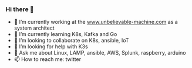 ### Hi there 👋
<!--
**ExIlIsT/ExIlIsT** is a ✨ _special_ ✨ repository because its `README.md` (this file) appears on your GitHub profile.

- 😄 Pronouns: ...

Here are some ideas to get you started:


- ⚡ Fun fact: i can build speakers from scratch
-->
- 🔭 I’m currently working at the www.unbelievable-machine.com as a system architect
- 🌱 I’m currently learning K8s, Kafka and Go
- 👯 I’m looking to collaborate on K8s, ansible, IoT
- 🤔 I’m looking for help with K3s
- 💬 Ask me about Linux, LAMP, ansible, AWS, Splunk, raspberry, arduino
- 📫 How to reach me: twitter
